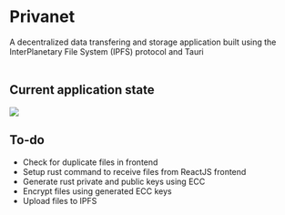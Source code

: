 # Privanet

A decentralized data transfering and storage application built using the InterPlanetary File System (IPFS) protocol and Tauri
</br>
</br>

## Current application state

<img src="https://user-images.githubusercontent.com/68528325/210945184-39ae14c0-c4c5-44a6-b35e-430eee054be5.png" />

## To-do

- Check for duplicate files in frontend
- Setup rust command to receive files from ReactJS frontend
- Generate rust private and public keys using ECC
- Encrypt files using generated ECC keys
- Upload files to IPFS
